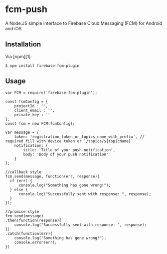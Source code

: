 fcm-push
========
A Node.JS simple interface to Firebase Cloud Messaging (FCM) for Android and iOS

## Installation

Via [npm][1]:

    $ npm install firebase-fcm-plugin

## Usage

    var FCM = require('firebase-fcm-plugin');

    const fcmConfig = {
        projectId : '',
        client_email : '',
        private_key : ''
    };
    const fcm = new FCM(fcmConfig);

    var message = {
        token: 'registration_token_or_topics_name_with_prefix', // required fill with device token or `/topics/${topicName}`
        notification: {
            title: 'Title of your push notification',
            body: 'Body of your push notification'
        }
    };
    
    //callback style
    fcm.send(message, function(err, response){
      if (err) {
          console.log("Something has gone wrong!");
      } else {
          console.log("Successfully sent with response: ", response);
      }
    });

    //promise style
    fcm.send(message)
    .then(function(response){
        console.log("Successfully sent with response: ", response);
    })
    .catch(function(err){
        console.log("Something has gone wrong!");
        console.error(err);
    })
